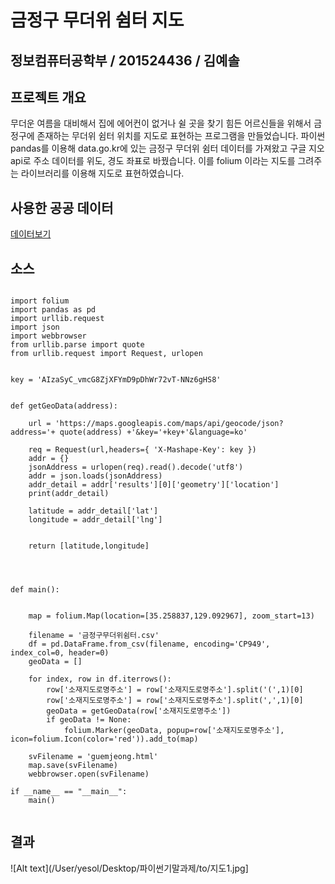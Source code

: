 # 금정구 무더위 쉼터 지도

## 정보컴퓨터공학부 / 201524436 / 김예솔


## 프로젝트 개요
무더운 여름을 대비해서 집에 에어컨이 없거나 쉴 곳을 찾기 힘든 어르신들을 위해서 금정구에 존재하는 무더위 쉼터 위치를 지도로 표현하는 프로그램을 만들었습니다. 파이썬 pandas를 이용해 data.go.kr에 있는 금정구 무더위 쉼터 데이터를 가져왔고 구글 지오 api로 주소 데이터를 위도, 경도 좌표로 바꿨습니다. 이를 folium 이라는 지도를 그려주는 라이브러리를 이용해 지도로 표현하였습니다.

## 사용한 공공 데이터

[데이터보기](https://www.data.go.kr/dataset/15019137/fileData.do)

## 소스
<pre><code>
import folium
import pandas as pd
import urllib.request
import json
import webbrowser
from urllib.parse import quote
from urllib.request import Request, urlopen


key = 'AIzaSyC_vmcG8ZjXFYmD9pDhWr72vT-NNz6gHS8'


def getGeoData(address):

    url = 'https://maps.googleapis.com/maps/api/geocode/json?address='+ quote(address) +'&key='+key+'&language=ko'

    req = Request(url,headers={ 'X-Mashape-Key': key })
    addr = {}
    jsonAddress = urlopen(req).read().decode('utf8')
    addr = json.loads(jsonAddress)
    addr_detail = addr['results'][0]['geometry']['location']
    print(addr_detail)

    latitude = addr_detail['lat']
    longitude = addr_detail['lng']


    return [latitude,longitude]




def main():


    map = folium.Map(location=[35.258837,129.092967], zoom_start=13)

    filename = '금정구무더위쉼터.csv'
    df = pd.DataFrame.from_csv(filename, encoding='CP949', index_col=0, header=0)
    geoData = []

    for index, row in df.iterrows():
        row['소재지도로명주소'] = row['소재지도로명주소'].split('(',1)[0]
        row['소재지도로명주소'] = row['소재지도로명주소'].split(',',1)[0]
        geoData = getGeoData(row['소재지도로명주소'])
        if geoData != None:
            folium.Marker(geoData, popup=row['소재지도로명주소'], icon=folium.Icon(color='red')).add_to(map)

    svFilename = 'guemjeong.html'
    map.save(svFilename)
    webbrowser.open(svFilename)

if __name__ == "__main__":
    main()

</code></pre>

## 결과

![Alt text](/User/yesol/Desktop/파이썬기말과제/to/지도1.jpg]



